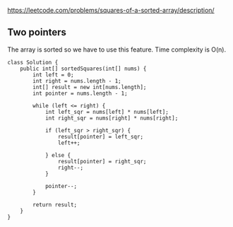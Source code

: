 https://leetcode.com/problems/squares-of-a-sorted-array/description/

## Two pointers

The array is sorted so we have to use this feature. Time complexity is O(n).

```
class Solution {
    public int[] sortedSquares(int[] nums) {
        int left = 0;
        int right = nums.length - 1;
        int[] result = new int[nums.length];
        int pointer = nums.length - 1;

        while (left <= right) {
            int left_sqr = nums[left] * nums[left];
            int right_sqr = nums[right] * nums[right];

            if (left_sqr > right_sqr) {
                result[pointer] = left_sqr;
                left++;

            } else {
                result[pointer] = right_sqr;
                right--;
            }

            pointer--;
        }

        return result;
    }
}
```
